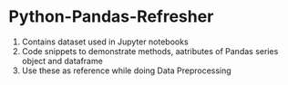 # Python-Pandas-Refresher
1. Contains dataset used in Jupyter notebooks
2. Code snippets to demonstrate methods, aatributes of Pandas series object and dataframe
3. Use these as reference while doing Data Preprocessing
